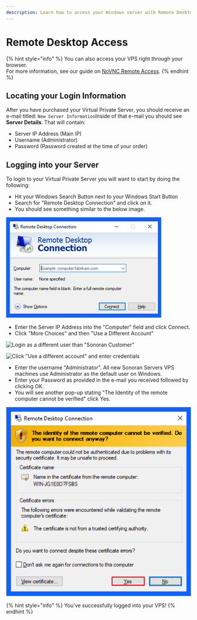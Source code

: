 ```yaml
---
description: Learn how to access your Windows server with Remote Desktop.
---
```


# Remote Desktop Access

{% hint style="info" %}
You can also access your VPS right through your browser.\
For more information, see our guide on [NoVNC Remote Access](../../general/novnc-remote-access.md).
{% endhint %}

## Locating your Login Information

After you have purchased your Virtual Private Server, you should receive an e-mail titled: `New Server Information`Inside of that e-mail you should see **Server Details**. That will contain:

* Server IP Address (Main IP)&#x20;
* Username (Administrator)
* Password (Password created at the time of your order)

## Logging into your Server

To login to your Virtual Private Server you will want to start by doing the following:

* Hit your Windows Search Button next to your Windows Start Button
* Search for "Remote Desktop Connection" and click on it.
* You should see something similar to the below image.

![Remote Desktop Application](<../../../.gitbook/assets/image (158).png>)

* Enter the Server IP Address into the "Computer" field and click Connect.
* Click "More Choices" and then "Use a Different Account"

![Login as a different user than "Sonoran Customer"](<../../../.gitbook/assets/2020-09-17\_14-38-56 (1).png>)

![Click "Use a different account" and enter credentials](../../../.gitbook/assets/2020-09-17\_14-38-56.png)

* Enter the username "Administrator". All new Sonoran Servers VPS machines use Administrator as the default user on Windows.
* Enter your Password as provided in the e-mail you received followed by clicking OK.
* You will see another pop-up stating "The Identity of the remote computer cannot be verified" click Yes.

![Remote Identity Confirmation](<../../../.gitbook/assets/image (88).png>)

{% hint style="info" %}
You've successfully logged into your VPS!
{% endhint %}
